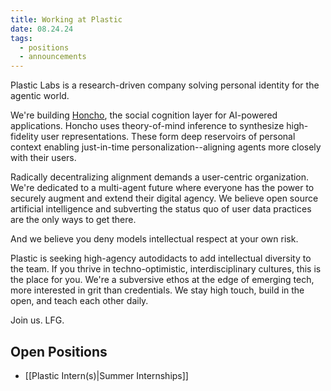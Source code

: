 ```yaml
---
title: Working at Plastic
date: 08.24.24
tags:
  - positions
  - announcements
---
```


Plastic Labs is a research-driven company solving personal identity for the agentic world.

We're building [Honcho](https://honcho.dev), the social cognition layer for AI-powered applications. Honcho uses theory-of-mind inference to synthesize high-fidelity user representations. These form deep reservoirs of personal context enabling just-in-time personalization--aligning agents more closely with their users.

Radically decentralizing alignment demands a user-centric organization. We're dedicated to a multi-agent future where everyone has the power to securely augment and extend their digital agency. We believe open source artificial intelligence and subverting the status quo of user data practices are the only ways to get there.

And we believe you deny models intellectual respect at your own risk.

Plastic is seeking high-agency autodidacts to add intellectual diversity to the team. If you thrive in techno-optimistic, interdisciplinary cultures, this is the place for you. We're a subversive ethos at the edge of emerging tech, more interested in grit than credentials. We stay high touch, build in the open, and teach each other daily.

Join us. LFG.

## Open Positions

- [[Plastic Intern(s)|Summer Internships]]
